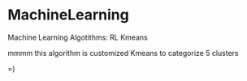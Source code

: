 # MachineLearning

Machine Learning Algotithms:
RL
Kmeans

mmmm 
this algorithm is customized Kmeans to categorize 5 clusters 

=)
